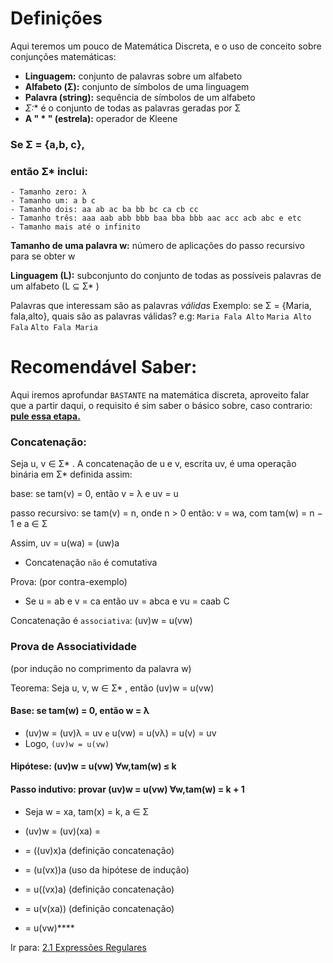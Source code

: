 # Definições 

Aqui teremos um pouco de Matemática Discreta, e o uso de conceito sobre conjunções matemáticas:

- **Linguagem:** conjunto de palavras sobre um alfabeto 
- **Alfabeto (Σ):** conjunto de símbolos de uma linguagem 
- **Palavra (string):** sequência de símbolos de um alfabeto
- **Σ*:** é o conjunto de todas as palavras geradas por Σ 
- **A " * " (estrela):** operador de Kleene

### Se Σ = {a,b, c}, 

### então Σ* inclui: 
	- Tamanho zero: λ 
	- Tamanho um: a b c 
	- Tamanho dois: aa ab ac ba bb bc ca cb cc 
	- Tamanho três: aaa aab abb bbb baa bba bbb aac acc acb abc e etc
	- Tamanho mais até o infinito

**Tamanho de uma palavra w:** número de aplicações do passo recursivo para se obter w

**Linguagem (L):** subconjunto do conjunto de todas as possíveis palavras de um alfabeto (L ⊆ Σ* )

Palavras que interessam são as palavras *válidas* 
Exemplo: se Σ = {Maria, fala,alto}, quais são as palavras válidas?
e.g: `Maria Fala Alto`
`Maria Alto Fala`
`Alto Fala Maria`
# Recomendável Saber:

Aqui iremos aprofundar `BASTANTE` na matemática discreta, aproveito falar que a partir daqui, o requisito é sim saber o básico sobre, caso contrario: [**pule essa etapa.**](../2-linguagem-regulares/01-expressoes-regulares.md)
### Concatenação:
Seja u, v ∈ Σ* . A concatenação de u e v, escrita uv, é uma operação binária em Σ* definida assim: 

base: se tam(v) = 0, então v = λ e uv = u 

passo recursivo: se tam(v) = n, onde n > 0 então: 
v = wa, com tam(w) = n − 1 e a ∈ Σ 

Assim, uv = u(wa) = (uw)a 

- Concatenação `não` é comutativa

Prova: (por contra-exemplo) 
- Se u = ab e v = ca então uv = abca e vu = caab C

Concatenação é `associativa`: (uv)w = u(vw)

### Prova de Associatividade 
(por indução no comprimento da palavra w) 

Teorema: Seja u, v, w ∈ Σ* , então (uv)w = u(vw) 

#### Base: se tam(w) = 0, então w = λ 
- (uv)w = (uv)λ = uv `e` u(vw) = u(vλ) = u(v) = uv 
- Logo, `(uv)w = u(vw)`
#### Hipótese: (uv)w = u(vw) ∀w,tam(w) ≤ k 

#### Passo indutivo: provar (uv)w = u(vw) ∀w,tam(w) = k + 1 

- Seja w = xa, tam(x) = k, a ∈ Σ 

- (uv)w = (uv)(xa) = 
- = ((uv)x)a (definição concatenação) 
- = (u(vx))a (uso da hipótese de indução) 
- = u((vx)a) (definição concatenação) 
- = u(v(xa)) (definição concatenação) 
- = u(vw)****

Ir para: [2.1 Expressões Regulares](../2-linguagem-regulares/01-expressoes-regulares.md)